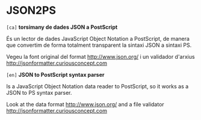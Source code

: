 # JSON2PS
`[ca]` **torsimany de dades JSON a PostScript**

És un lector de dades JavaScript Object Notation a PostScript, de manera que convertim de forma totalment transparent la sintaxi JSON a sintaxi PS.

Vegeu la font original del format http://www.json.org/ i un validador d'arxius http://jsonformatter.curiousconcept.com


`[en]` **JSON to PostScript syntax parser**

Is a JavaScript Object Notation data reader to PostScript, so it works as a JSON to PS syntax parser.

Look at the data format http://www.json.org/ and a file validator http://jsonformatter.curiousconcept.com
